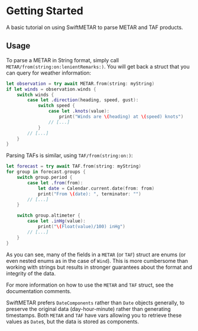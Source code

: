 # Getting Started

A basic tutorial on using SwiftMETAR to parse METAR and TAF products.

## Usage

To parse a METAR in String format, simply call
``METAR/from(string:on:lenientRemarks:)``. You will get back a struct that you
can query for weather information: 

``` swift
let observation = try await METAR.from(string: myString)
if let winds = observation.winds {
    switch winds {
        case let .direction(heading, speed, gust):
            switch speed {
                case let .knots(value):
                    print("Winds are \(heading) at \(speed) knots")
                // [...]
            }
        // [...]
    }
}
```

Parsing TAFs is similar, using ``TAF/from(string:on:)``:

``` swift
let forecast = try await TAF.from(string: myString)
for group in forecast.groups {
    switch group.period {
        case let .from(from):
            let date = Calendar.current.date(from: from)
            print("From \(date): ", terminator: "")
        // [...]
    }

    switch group.altimeter {
        case let .inHg(value):
            print("\(Float(value)/100) inHg")
        // [...]
    }
}
```

As you can see, many of the fields in a ``METAR`` (or ``TAF``) struct are enums
(or even nested enums as in the case of ``Wind``). This is more cumbersome than
working with strings but results in stronger guarantees about the format and
integrity of the data.

For more information on how to use the ``METAR`` and ``TAF`` struct, see the
documentation comments.

SwiftMETAR prefers `DateComponents` rather than `Date` objects generally, to
preserve the original data (day-hour-minute) rather than generating timestamps.
Both ``METAR`` and ``TAF`` have vars allowing you to retrieve these values as
`Date`s, but the data is stored as components.
